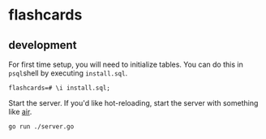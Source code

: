 # flashcards

## development
For first time setup, you will need to initialize tables. You can do this in `psql`shell by executing `install.sql`.
```psql
flashcards=# \i install.sql;
```
Start the server. If you'd like hot-reloading, start the server with something like [air](https://github.com/air-verse/air).
```zsh
go run ./server.go
```
